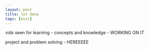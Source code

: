 ```yaml
---
layout: post
title: lot done
tags: [misc]
---
```

vids seen for learning - concepts and knowledge - WORKING ON IT

project and problem solving - HEREEEEE